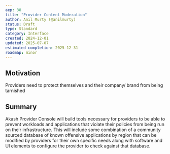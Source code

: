```yaml
---
aep: 38
title: "Provider Content Moderation"
author: Anil Murty (@anilmurty)
status: Draft
type: Standard
category: Interface
created: 2024-12-01
updated: 2025-07-07
estimated-completion: 2025-12-31
roadmap: minor
---
```


## Motivation

Providers need to protect themselves and their company/ brand from being tarnished

## Summary

Akash Provider Console will build tools necessary for providers to be able to prevent workloads and applications that violate their policies from being run on their infrastructure. This will include some combination of a community sourced database of known offensive applications by region that can be modified by providers for their own specific needs along with software and UI elements to configure the provider to check against that database.
